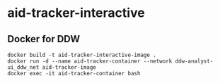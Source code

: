 # aid-tracker-interactive

## Docker for DDW
```
docker build -t aid-tracker-interactive-image .
docker run -d --name aid-tracker-container --network ddw-analyst-ui_ddw_net aid-tracker-image
docker exec -it aid-tracker-container bash
```